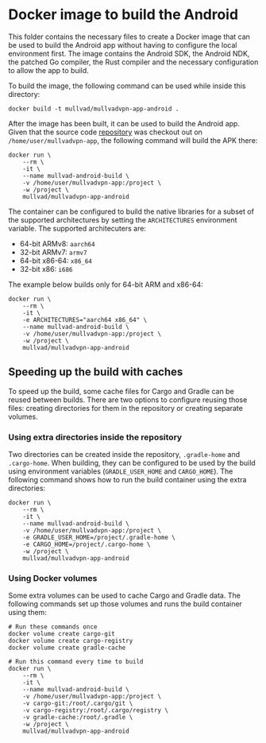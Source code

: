 # Docker image to build the Android

This folder contains the necessary files to create a Docker image that can be used to build the
Android app without having to configure the local environment first. The image contains the
Android SDK, the Android NDK, the patched Go compiler, the Rust compiler and the necessary
configuration to allow the app to build.

To build the image, the following command can be used while inside this directory:

```
docker build -t mullvad/mullvadvpn-app-android .
```

After the image has been built, it can be used to build the Android app. Given that the source code
[repository](https://github.com/mullvad/mullvadvpn-app) was checkout out on
`/home/user/mullvadvpn-app`, the following command will build the APK there:

```
docker run \
    --rm \
    -it \
    --name mullvad-android-build \
    -v /home/user/mullvadvpn-app:/project \
    -w /project \
    mullvad/mullvadvpn-app-android
```

The container can be configured to build the native libraries for a subset of the supported
architectures by setting the `ARCHITECTURES` environment variable. The supported architecuters are:

- 64-bit ARMv8: `aarch64`
- 32-bit ARMv7: `armv7`
- 64-bit x86-64: `x86_64`
- 32-bit x86: `i686`

The example below builds only for 64-bit ARM and x86-64:

```
docker run \
    --rm \
    -it \
    -e ARCHITECTURES="aarch64 x86_64" \
    --name mullvad-android-build \
    -v /home/user/mullvadvpn-app:/project \
    -w /project \
    mullvad/mullvadvpn-app-android
```

## Speeding up the build with caches

To speed up the build, some cache files for Cargo and Gradle can be reused between builds. There are
two options to configure reusing those files: creating directories for them in the repository or
creating separate volumes.

### Using extra directories inside the repository

Two directories can be created inside the repository, `.gradle-home` and `.cargo-home`. When
building, they can be configured to be used by the build using environment variables
(`GRADLE_USER_HOME` and `CARGO_HOME`). The following command shows how to run the build container
using the extra directories:

```
docker run \
    --rm \
    -it \
    --name mullvad-android-build \
    -v /home/user/mullvadvpn-app:/project \
    -e GRADLE_USER_HOME=/project/.gradle-home \
    -e CARGO_HOME=/project/.cargo-home \
    -w /project \
    mullvad/mullvadvpn-app-android
```

### Using Docker volumes

Some extra volumes can be used to cache Cargo and Gradle data. The following commands set up those
volumes and runs the build container using them:

```
# Run these commands once
docker volume create cargo-git
docker volume create cargo-registry
docker volume create gradle-cache

# Run this command every time to build
docker run \
    --rm \
    -it \
    --name mullvad-android-build \
    -v /home/user/mullvadvpn-app:/project \
    -v cargo-git:/root/.cargo/git \
    -v cargo-registry:/root/.cargo/registry \
    -v gradle-cache:/root/.gradle \
    -w /project \
    mullvad/mullvadvpn-app-android
```
